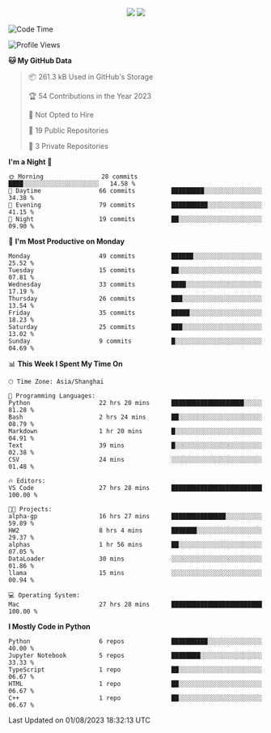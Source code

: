 <p align="center">
    <img src = "https://github-readme-stats.vercel.app/api?username=Zheng-Yi-git&show_icons=true&theme=yeblu&hide_border=true&count_private=true">
    <img src = "https://github-readme-stats.vercel.app/api/top-langs/?username=Zheng-Yi-git&hide=html,css&theme=yeblu&layout=compact&hide_border=true&count_private=true&langs_count=8">
</p>

<!--START_SECTION:waka-->
![Code Time](http://img.shields.io/badge/Code%20Time-609%20hrs%2042%20mins-blue)

![Profile Views](http://img.shields.io/badge/Profile%20Views-0-blue)

**🐱 My GitHub Data** 

> 📦 261.3 kB Used in GitHub's Storage 
 > 
> 🏆 54 Contributions in the Year 2023
 > 
> 🚫 Not Opted to Hire
 > 
> 📜 19 Public Repositories 
 > 
> 🔑 3 Private Repositories 
 > 
**I'm a Night 🦉** 

```text
🌞 Morning                28 commits          ████░░░░░░░░░░░░░░░░░░░░░   14.58 % 
🌆 Daytime                66 commits          █████████░░░░░░░░░░░░░░░░   34.38 % 
🌃 Evening                79 commits          ██████████░░░░░░░░░░░░░░░   41.15 % 
🌙 Night                  19 commits          ██░░░░░░░░░░░░░░░░░░░░░░░   09.90 % 
```
📅 **I'm Most Productive on Monday** 

```text
Monday                   49 commits          ██████░░░░░░░░░░░░░░░░░░░   25.52 % 
Tuesday                  15 commits          ██░░░░░░░░░░░░░░░░░░░░░░░   07.81 % 
Wednesday                33 commits          ████░░░░░░░░░░░░░░░░░░░░░   17.19 % 
Thursday                 26 commits          ███░░░░░░░░░░░░░░░░░░░░░░   13.54 % 
Friday                   35 commits          █████░░░░░░░░░░░░░░░░░░░░   18.23 % 
Saturday                 25 commits          ███░░░░░░░░░░░░░░░░░░░░░░   13.02 % 
Sunday                   9 commits           █░░░░░░░░░░░░░░░░░░░░░░░░   04.69 % 
```


📊 **This Week I Spent My Time On** 

```text
🕑︎ Time Zone: Asia/Shanghai

💬 Programming Languages: 
Python                   22 hrs 20 mins      ████████████████████░░░░░   81.28 % 
Bash                     2 hrs 24 mins       ██░░░░░░░░░░░░░░░░░░░░░░░   08.79 % 
Markdown                 1 hr 20 mins        █░░░░░░░░░░░░░░░░░░░░░░░░   04.91 % 
Text                     39 mins             █░░░░░░░░░░░░░░░░░░░░░░░░   02.38 % 
CSV                      24 mins             ░░░░░░░░░░░░░░░░░░░░░░░░░   01.48 % 

🔥 Editors: 
VS Code                  27 hrs 28 mins      █████████████████████████   100.00 % 

🐱‍💻 Projects: 
alpha-gp                 16 hrs 27 mins      ███████████████░░░░░░░░░░   59.89 % 
HW2                      8 hrs 4 mins        ███████░░░░░░░░░░░░░░░░░░   29.37 % 
alphas                   1 hr 56 mins        ██░░░░░░░░░░░░░░░░░░░░░░░   07.05 % 
DataLoader               30 mins             ░░░░░░░░░░░░░░░░░░░░░░░░░   01.86 % 
llama                    15 mins             ░░░░░░░░░░░░░░░░░░░░░░░░░   00.94 % 

💻 Operating System: 
Mac                      27 hrs 28 mins      █████████████████████████   100.00 % 
```

**I Mostly Code in Python** 

```text
Python                   6 repos             ██████████░░░░░░░░░░░░░░░   40.00 % 
Jupyter Notebook         5 repos             ████████░░░░░░░░░░░░░░░░░   33.33 % 
TypeScript               1 repo              ██░░░░░░░░░░░░░░░░░░░░░░░   06.67 % 
HTML                     1 repo              ██░░░░░░░░░░░░░░░░░░░░░░░   06.67 % 
C++                      1 repo              ██░░░░░░░░░░░░░░░░░░░░░░░   06.67 % 
```




 Last Updated on 01/08/2023 18:32:13 UTC
<!--END_SECTION:waka-->
